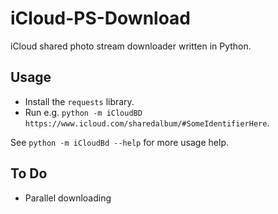 # iCloud-PS-Download

iCloud shared photo stream downloader written in Python.

Usage
-----

* Install the `requests` library.
* Run e.g. `python -m iCloudBD https://www.icloud.com/sharedalbum/#SomeIdentifierHere`.

See `python -m iCloudBd --help` for more usage help.

To Do
-----

- Parallel downloading
